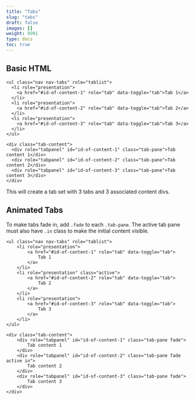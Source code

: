 ```yaml
---
title: "Tabs"
slug: "tabs"
draft: false
images: []
weight: 9991
type: docs
toc: true
---
```


## Basic HTML
<!-- language: lang-html -->
    <ul class="nav nav-tabs" role="tablist">
      <li role="presentation">
        <a href="#id-of-content-1" role="tab" data-toggle="tab">Tab 1</a>
      </li>
      <li role="presentation">
        <a href="#id-of-content-2" role="tab" data-toggle="tab">Tab 2</a>
      </li>
      <li role="presentation">
        <a href="#id-of-content-3" role="tab" data-toggle="tab">Tab 3</a>
      </li>
    </ul>

    <div class="tab-content">
      <div role="tabpanel" id="id-of-content-1" class="tab-pane">Tab content 1</div>
      <div role="tabpanel" id="id-of-content-2" class="tab-pane">Tab content 2</div>
      <div role="tabpanel" id="id-of-content-3" class="tab-pane">Tab content 3</div>
    </div>

This will create a tab set with 3 tabs and 3 associated content divs.

## Animated Tabs
To make tabs fade in, add `.fade` to each `.tab-pane`. The active tab pane must also have `.in` class to make the initial content visible.


    <ul class="nav nav-tabs" role="tablist">
        <li role="presentation">
            <a href="#id-of-content-1" role="tab" data-toggle="tab">
                Tab 1
            </a>
        </li>
        <li role="presentation" class="active">
            <a href="#id-of-content-2" role="tab" data-toggle="tab">
                Tab 2
            </a>
        </li>
        <li role="presentation">
            <a href="#id-of-content-3" role="tab" data-toggle="tab">
                Tab 3
            </a>
        </li>
    </ul>
    
    <div class="tab-content">
        <div role="tabpanel" id="id-of-content-1" class="tab-pane fade">
            Tab content 1
        </div>
        <div role="tabpanel" id="id-of-content-2" class="tab-pane fade active in">
            Tab content 2
        </div>
        <div role="tabpanel" id="id-of-content-3" class="tab-pane fade">
            Tab content 3
        </div>
    </div>



